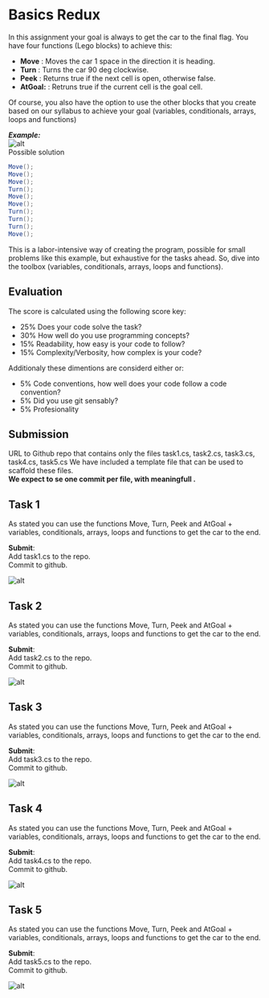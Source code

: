 # Basics Redux

In this assignment your goal is always to get the car to the final flag. 
You have four functions (Lego blocks) to achieve this:

- **Move** : Moves the car 1 space in the direction it is heading. 
- **Turn** : Turns the car 90 deg clockwise. 
- **Peek** : Returns true if the next cell is open, otherwise false. 
- **AtGoal:** : Retruns true if the current cell is the goal cell.

Of course, you also have the option to use the other blocks that you create based on our syllabus to achieve your goal (variables, conditionals, arrays, loops and functions)

***Example:***  
![alt](images/eks.png)  
Possible  solution
```csharp
Move();
Move();
Move();
Turn();
Move();
Move();
Turn();
Turn();
Turn();
Move();
```

This is a labor-intensive way of creating the program, possible for small problems like this example, but exhaustive for the tasks ahead. So, dive into the toolbox (variables, conditionals, arrays, loops and functions).

## Evaluation

The score is calculated using the following score key:  

- 25% Does your code solve the task?
- 30% How well do you use programming concepts?
- 15% Readability, how easy is your code to follow?
- 15% Complexity/Verbosity, how complex is your code? 

Additionaly these dimentions are considerd either or: 

- 5% Code conventions, how well does your code follow a code convention?
- 5% Did you use git sensably?  
- 5% Profesionality 

## Submission 

URL to Github repo that contains only the files task1.cs, task2.cs, task3.cs, task4.cs, task5.cs 
We have included a template file that can be used to scaffold these files.  
**We expect to se one commit per file, with meaningfull .**


## Task 1

As stated you can use the functions Move, Turn, Peek and AtGoal + variables, conditionals, arrays, loops and functions to get the car to the end.

**Submit**:   
Add task1.cs to the repo.  
Commit to github. 

![alt](images/map1.png)  

## Task 2

As stated you can use the functions Move, Turn, Peek and AtGoal + variables, conditionals, arrays, loops and functions to get the car to the end.

**Submit**:   
Add task2.cs to the repo.  
Commit to github. 

![alt](images/map2.png)  

## Task 3

As stated you can use the functions Move, Turn, Peek and AtGoal + variables, conditionals, arrays, loops and functions to get the car to the end.

**Submit**:   
Add task3.cs to the repo.  
Commit to github. 

![alt](images/map3.png) 

## Task 4

As stated you can use the functions Move, Turn, Peek and AtGoal + variables, conditionals, arrays, loops and functions to get the car to the end.

**Submit**:   
Add task4.cs to the repo.  
Commit to github. 

![alt](images/map3.png) 

## Task 5

As stated you can use the functions Move, Turn, Peek and AtGoal + variables, conditionals, arrays, loops and functions to get the car to the end.

**Submit**:   
Add task5.cs to the repo.  
Commit to github. 

![alt](images/map5.png) 